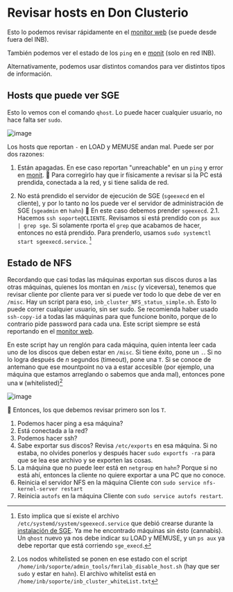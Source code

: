 # Revisar hosts en Don Clusterio

Esto lo podemos revisar rápidamente en el [monitor web](http://penfield.inb.unam.mx/monitor.html) (se puede desde fuera del INB). 

También podemos ver el estado de los `ping` en e [monit](http://penfield:2812/) (solo en red INB).

Alternativamente, podemos usar distintos comandos para ver distintos tipos de información.

## Hosts que puede ver SGE
Esto lo vemos con el comando `qhost`. Lo puede hacer cualquier usuario, no hace falta ser `sudo`.

![image](https://hackmd.io/_uploads/SyeJqQvVye.png)

Los hosts que reportan `-` en LOAD y MEMUSE andan mal. Puede ser por dos razones:
1. Están apagadas. En ese caso reportan "unreachable" en un `ping` y error en [monit](http://penfield:2812/).
:construction_worker: Para corregirlo hay que ir físicamente a revisar si la PC está prendida, conectada a la red, y si tiene salida de red.


2. No está prendido el servidor de ejecución de SGE (`sgeexecd` en el cliente), y por lo tanto no los puede ver el servidor de administración de SGE (`sgeadmin` en `hahn`)
:construction_worker: En este caso debemos prender `sgeexecd`. 
2.1. Hacemos `ssh soporte@CLIENTE`. Revisamos si está prendido con `ps aux | grep sge`. Si solamente rporta el `grep` que acabamos de hacer, entonces no está prendido. Para prenderlo, usamos `sudo systemctl start sgeexecd.service`. [^1]
[^1]: Esto implica que sí existe el archivo `/etc/systemd/system/sgeexecd.service` que debió crearse durante la [instalación de SGE](https://hackmd.io/50k2ZcDVSQudUunpcKaqMw). Ya me he encontrado máquinas sin ésto (cannabis). Un `qhost` nuevo ya nos debe indicar su LOAD y MEMUSE, y un `ps aux` ya debe reportar que está corriendo `sge_execd`.


## Estado de NFS
Recordando que casi todas las máquinas exportan sus discos duros a las otras máquinas, quienes los montan en `/misc` (y viceversa), tenemos que revisar cliente por cliente para ver si puede ver todo lo que debe de ver en `/misc`. Hay un script para eso, `inb_cluster_NFS_status_simple.sh`. Esto lo puede correr cualquier usuario, sin ser sudo. Se recomienda haber usado `ssh-copy-id` a todas las máquinas para que funcione bonito, porque de lo contrario pide password para cada una. Este script siempre se está reportando en el [monitor web](http://penfield.inb.unam.mx/monitor.html).

En este script hay un renglón para cada máquina, quien intenta leer cada uno de los discos que deben estar en `/misc`. Si tiene éxito, pone un `.`. Si no lo logra después de _n_ segundos (timeout), pone una `T`. Si se conoce de antemano que ese mountpoint no va a estar accesible (por ejemplo, una máquina que estamos arreglando o sabemos que anda mal), entonces pone una `W` (whitelisted)[^2]
[^2]: Los nodos whitelisted se ponen en ese estado con el script `/home/inb/soporte/admin_tools/fmrilab_disable_host.sh` (hay que ser `sudo` y estar en `hahn`). El archivo whitelist está en `/home/inb/soporte/inb_cluster_whiteList.txt`

![image](https://hackmd.io/_uploads/SJX0xVvNJl.png)


:construction_worker: Entonces, los que debemos revisar primero son los `T`. 
1. Podemos hacer ping a esa máquina?
2. Está conectada a la red?
3. Podemos hacer ssh?
4. Sabe exportar sus discos? Revisa `/etc/exports` en esa máquina. Si no estaba, no olvides ponerlos y después hacer `sudo exportfs -ra` para que se lea ese archivo y se exporten las cosas.
5. La máquina que no puede leer está en `netgroup` en `hahn`? Porque si no está ahí, entonces la cliente no quiere exportar a una PC que no conoce.
6. Reinicia el servidor NFS en la máquina Cliente con `sudo service nfs-kernel-server restart`
7. Reinicia `autofs` en la máquina Cliente con `sudo service autofs restart`.


